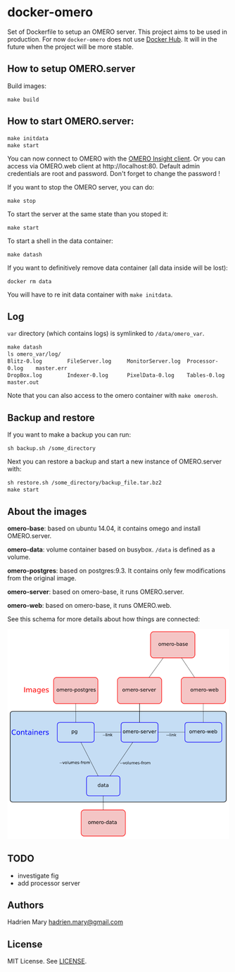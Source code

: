 # docker-omero

Set of Dockerfile to setup an OMERO server. This project aims to be used in production. For now `docker-omero` does not use [Docker Hub](https://hub.docker.com). It will in the future when the project will be more stable.

## How to setup OMERO.server

Build images:

```
make build
```

## How to start OMERO.server:

```
make initdata
make start
```

You can now connect to OMERO with the [OMERO Insight client](http://downloads.openmicroscopy.org/latest/omero5). Or you can access via OMERO.web client at http://localhost:80. Default admin credentials are root and password. Don't forget to change the password !

If you want to stop the OMERO server, you can do:

```
make stop
```

To start the server at the same state than you stoped it:

```
make start
```

To start a shell in the data container:

```
make datash
```

If you want to definitively remove data container (all data inside will be lost):

```
docker rm data
```

You will have to re init data container with `make initdata`.

## Log

`var` directory (which contains logs) is symlinked to `/data/omero_var`.

```
make datash
ls omero_var/log/
Blitz-0.log        FileServer.log     MonitorServer.log  Processor-0.log    master.err
DropBox.log        Indexer-0.log      PixelData-0.log    Tables-0.log       master.out
```

Note that you can also access to the omero container with `make omerosh`.

## Backup and restore

If you want to make a backup you can run:

```
sh backup.sh /some_directory
```

Next you can restore a backup and start a new instance of OMERO.server with:

```
sh restore.sh /some_directory/backup_file.tar.bz2
make start
```

## About the images

**omero-base**: based on ubuntu 14.04, it contains omego and install OMERO.server.

**omero-data**: volume container based on busybox. `/data` is defined as a volume.

**omero-postgres**: based on postgres:9.3. It contains only few modifications from the original image.

**omero-server**: based on omero-base, it runs OMERO.server.

**omero-web**: based on omero-base, it runs OMERO.web.

See this schema for more details about how things are connected:

![Schema of docker-omero](schema.png)

## TODO

- investigate fig
- add processor server

## Authors

Hadrien Mary <hadrien.mary@gmail.com>

## License

MIT License. See [LICENSE](LICENSE).
